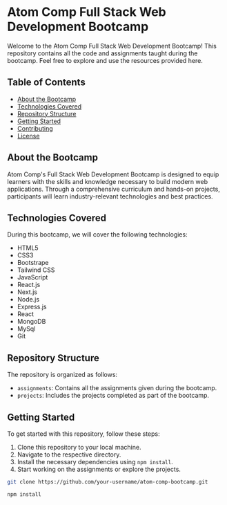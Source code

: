 # Atom Comp Full Stack Web Development Bootcamp

Welcome to the Atom Comp Full Stack Web Development Bootcamp! This repository contains all the code and assignments taught during the bootcamp. Feel free to explore and use the resources provided here.

## Table of Contents

- [About the Bootcamp](#about-the-bootcamp)
- [Technologies Covered](#technologies-covered)
- [Repository Structure](#repository-structure)
- [Getting Started](#getting-started)
- [Contributing](#contributing)
- [License](#license)

## About the Bootcamp

Atom Comp's Full Stack Web Development Bootcamp is designed to equip learners with the skills and knowledge necessary to build modern web applications. Through a comprehensive curriculum and hands-on projects, participants will learn industry-relevant technologies and best practices.

## Technologies Covered

During this bootcamp, we will cover the following technologies:

- HTML5
- CSS3
- Bootstrape
- Tailwind CSS
- JavaScript
- React.js
- Next.js
- Node.js
- Express.js
- React
- MongoDB
- MySql
- Git

## Repository Structure

The repository is organized as follows:

- `assignments`: Contains all the assignments given during the bootcamp.
- `projects`: Includes the projects completed as part of the bootcamp.

## Getting Started

To get started with this repository, follow these steps:

1. Clone this repository to your local machine.
2. Navigate to the respective directory.
3. Install the necessary dependencies using `npm install`.
4. Start working on the assignments or explore the projects.

```bash
git clone https://github.com/your-username/atom-comp-bootcamp.git

npm install
```
